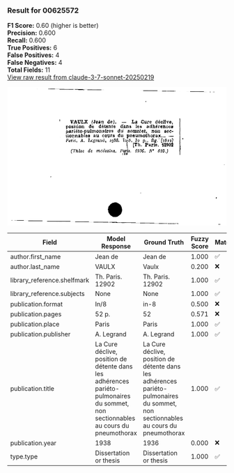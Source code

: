### Result for 00625572
**F1 Score:** 0.60 (higher is better)<br>**Precision:** 0.600<br>**Recall:** 0.600<br>**True Positives:** 6<br>**False Positives:** 4<br>**False Negatives:** 4<br>**Total Fields:** 11<br>[View raw result from claude-3-7-sonnet-20250219](https://github.com/RISE-UNIBAS/humanities_data_benchmark/blob/main/results/2025-09-02/T0144/request_T0144_00625572.json)

<img src="https://github.com/RISE-UNIBAS/humanities_data_benchmark/blob/main/benchmarks/zettelkatalog/images/00625572.jpg?raw=true" alt="00625572" width="600px">

| Field | Model Response | Ground Truth | Fuzzy Score | Match |
|-------|----------------|--------------|-------------|-------|
| author.first_name | Jean de | Jean de | 1.000 | ✅ |
| author.last_name | VAULX | Vaulx | 0.200 | ❌ |
| library_reference.shelfmark | Th. Paris. 12902 | Th. Paris. 12902 | 1.000 | ✅ |
| library_reference.subjects | None | None | 1.000 | ✅ |
| publication.format | In/8 | in-8 | 0.500 | ❌ |
| publication.pages | 52 p. | 52 | 0.571 | ❌ |
| publication.place | Paris | Paris | 1.000 | ✅ |
| publication.publisher | A. Legrand | A. Legrand | 1.000 | ✅ |
| publication.title | La Cure déclive, position de détente dans les adhérences pariéto-pulmonaires du sommet, non sectionnables au cours du pneumothorax | La Cure déclive, position de détente dans les adhérences pariéto-pulmonaires du sommet, non sectionnables au cours du pneumothorax | 1.000 | ✅ |
| publication.year | 1938 | 1936 | 0.000 | ❌ |
| type.type | Dissertation or thesis | Dissertation or thesis | 1.000 | ✅ |
